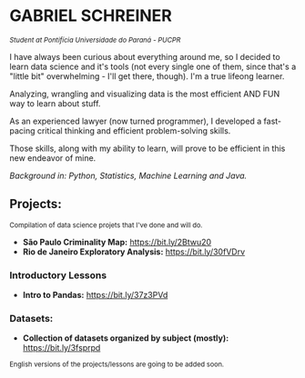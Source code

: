 # GABRIEL SCHREINER 
<sub>*Student at Pontifícia Universidade do Paraná - PUCPR*</sub>

I have always been curious about everything around me, so I decided to learn data science and it's tools (not every single one of them, since that's a "little bit" overwhelming - I'll get there, though). I'm a true lifeong learner.

Analyzing, wrangling and visualizing data is the most efficient AND FUN way to learn about stuff. 

As an experienced lawyer (now turned programmer), I developed a fast-pacing critical thinking and efficient problem-solving skills.

Those skills, along with my ability to learn, will prove to be efficient in this new endeavor of mine.

*Background in: Python, Statistics, Machine Learning and Java.* 

## Projects:

<sub>Compilation of data science projets that I've done and will do.</sub>

- **São Paulo Criminality Map:** https://bit.ly/2Btwu20
- **Rio de Janeiro Exploratory Analysis:** https://bit.ly/30fVDrv

### Introductory Lessons

- **Intro to Pandas:** https://bit.ly/37z3PVd

### Datasets:

- **Collection of datasets organized by subject (mostly):** https://bit.ly/3fsprpd


<sub>English versions of the projects/lessons are going to be added soon.</sub>
